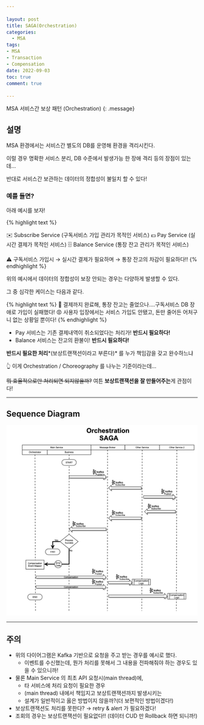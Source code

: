 ```yaml
---

layout: post
title: SAGA(Orchestration)
categories:
  - MSA
tags:
- MSA
- Transaction
- Compensation
date: 2022-09-03
toc: true
comment: true

---
```


MSA 서비스간 보상 패턴 (Orchestration)
{: .message}

## 설명

MSA 환경에서는 서비스간 별도의 DB를 운영해 환경을 격리시킨다.

이럴 경우 명확한 서비스 분리, DB 수준에서 발생가능 한 장애 격리 등의 장점이 있는데…

반대로 서비스간 보관하는 데이터의 정합성이 불일치 할 수 있다!

### 예를 들면?

아래 예시를 보자!

{% highlight text %}

✉️ Subscribe Service (구독서비스 가입 관리가 목적인 서비스)
💵 Pay Service (실시간 결제가 목적인 서비스)
🗄 Balance Service (통장 잔고 관리가 목적인 서비스)

⚠️ 구독서비스 가입시 → 실시간 결제가 필요하며 → 통장 잔고의 차감이 필요하다!!
{% endhighlight %}

위의 예시에서 데이터의 정합성이 보장 안되는 경우는 다양하게 발생할 수 있다.

그 중 심각한 케이스는 다음과 같다.

{% highlight text %}
🧐 결제까지 완료해, 통장 잔고는 줄었으나….구독서비스 DB 장애로 가입이 실패했다!
😡 사용자 입장에서는 서비스 가입도 안됐고, 돈만 줄어든 어처구니 없는 상황일 뿐이다!
{% endhighlight %}

- Pay 서비스는 기존 결제내역이 취소되었다는 처리가! **반드시 필요하다!**
- Balance 서비스는 잔고의 환불이! **반드시 필요하다!**

**반드시 필요한 처리***(보상트랜잭션이라고 부른다)* 를 누가 책임감을 갖고 완수하느냐

👆 이게 Orchestration / Choreography 를 나누는 기준이라는데…

~~뭐 효율적으로만 처리되면 되지않을까?~~ 여튼 **보상트랜잭션을 잘 만들어주는**게 관점이다!

---

## Sequence Diagram

![/assets/img/SAGA(Orchestration).png](/assets/img/SAGA(Orchestration).png)

---

## 주의

- 위의 다이어그램은 Kafka 기반으로 요청을 주고 받는 경우를 예시로 했다.
    - 이벤트를 수신했는데, 뭔가 처리를 못해서 그 내용을 전파해줘야 하는 경우도 있을 수 있으니까!
- 물론 Main Service 의 최초 API 요청시(main thread)에,
    - 타 서비스에 처리 요청이 필요한 경우
    - (main thread) 내에서 책임지고 보상트랜잭션까지 발생시키는
    - 설계가 일반적이고 옳은 방법이지 않을까?(더 보편적인 방법이겠다!)
- 보상트랜잭션도 처리를 못한다? → retry & alert 가 필요하겠다!
- 조회의 경우는 보상트랜잭션이 필요없다!! (데이터 CUD 만 Rollback 하면 되니까!)